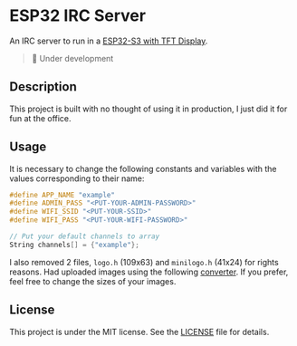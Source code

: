 # ESP32 IRC Server

An IRC server to run in a [ESP32-S3 with TFT Display](https://github.com/Xinyuan-LilyGO/T-Display-S3).

> :construction: Under development

## Description

This project is built with no thought of using it in production, I just did it for fun at the office.

## Usage

It is necessary to change the following constants and variables with the values corresponding to their name:

```c
#define APP_NAME "example"
#define ADMIN_PASS "<PUT-YOUR-ADMIN-PASSWORD>"
#define WIFI_SSID "<PUT-YOUR-SSID>"
#define WIFI_PASS "<PUT-YOUR-WIFI-PASSWORD>"

// Put your default channels to array
String channels[] = {"example"};
```

I also removed 2 files, `logo.h` (109x63) and `minilogo.h` (41x24) for rights reasons.
Had uploaded images using the following [converter](http://www.rinkydinkelectronics.com/t_imageconverter565.php). If you prefer, feel free to change the sizes of your images.

## License

This project is under the MIT license. See the [LICENSE](./LICENSE) file for details.

